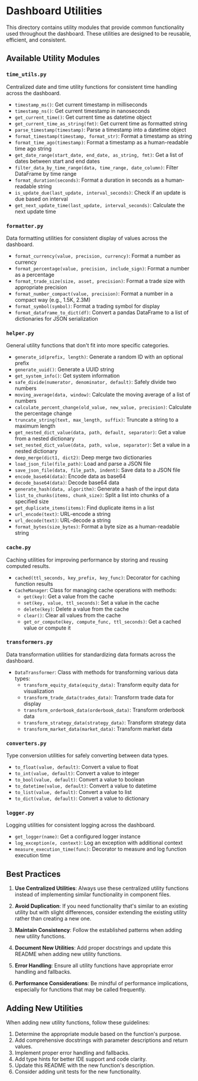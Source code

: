 # Dashboard Utilities

This directory contains utility modules that provide common functionality used throughout the dashboard. These utilities are designed to be reusable, efficient, and consistent.

## Available Utility Modules

### `time_utils.py`

Centralized date and time utility functions for consistent time handling across the dashboard.

- `timestamp_ms()`: Get current timestamp in milliseconds
- `timestamp_ns()`: Get current timestamp in nanoseconds
- `get_current_time()`: Get current time as datetime object
- `get_current_time_as_string(fmt)`: Get current time as formatted string
- `parse_timestamp(timestamp)`: Parse a timestamp into a datetime object
- `format_timestamp(timestamp, format_str)`: Format a timestamp as string
- `format_time_ago(timestamp)`: Format a timestamp as a human-readable time ago string
- `get_date_range(start_date, end_date, as_string, fmt)`: Get a list of dates between start and end dates
- `filter_data_by_time_range(data, time_range, date_column)`: Filter DataFrame by time range
- `format_duration(seconds)`: Format a duration in seconds as a human-readable string
- `is_update_due(last_update, interval_seconds)`: Check if an update is due based on interval
- `get_next_update_time(last_update, interval_seconds)`: Calculate the next update time

### `formatter.py`

Data formatting utilities for consistent display of values across the dashboard.

- `format_currency(value, precision, currency)`: Format a number as currency
- `format_percentage(value, precision, include_sign)`: Format a number as a percentage
- `format_trade_size(size, asset, precision)`: Format a trade size with appropriate precision
- `format_number_compact(value, precision)`: Format a number in a compact way (e.g., 1.5K, 2.3M)
- `format_symbol(symbol)`: Format a trading symbol for display
- `format_dataframe_to_dict(df)`: Convert a pandas DataFrame to a list of dictionaries for JSON serialization

### `helper.py`

General utility functions that don't fit into more specific categories.

- `generate_id(prefix, length)`: Generate a random ID with an optional prefix
- `generate_uuid()`: Generate a UUID string
- `get_system_info()`: Get system information
- `safe_divide(numerator, denominator, default)`: Safely divide two numbers
- `moving_average(data, window)`: Calculate the moving average of a list of numbers
- `calculate_percent_change(old_value, new_value, precision)`: Calculate the percentage change
- `truncate_string(text, max_length, suffix)`: Truncate a string to a maximum length
- `get_nested_dict_value(data, path, default, separator)`: Get a value from a nested dictionary
- `set_nested_dict_value(data, path, value, separator)`: Set a value in a nested dictionary
- `deep_merge(dict1, dict2)`: Deep merge two dictionaries
- `load_json_file(file_path)`: Load and parse a JSON file
- `save_json_file(data, file_path, indent)`: Save data to a JSON file
- `encode_base64(data)`: Encode data as base64
- `decode_base64(data)`: Decode base64 data
- `generate_hash(data, algorithm)`: Generate a hash of the input data
- `list_to_chunks(items, chunk_size)`: Split a list into chunks of a specified size
- `get_duplicate_items(items)`: Find duplicate items in a list
- `url_encode(text)`: URL-encode a string
- `url_decode(text)`: URL-decode a string
- `format_bytes(size_bytes)`: Format a byte size as a human-readable string

### `cache.py`

Caching utilities for improving performance by storing and reusing computed results.

- `cached(ttl_seconds, key_prefix, key_func)`: Decorator for caching function results
- `CacheManager`: Class for managing cache operations with methods:
  - `get(key)`: Get a value from the cache
  - `set(key, value, ttl_seconds)`: Set a value in the cache
  - `delete(key)`: Delete a value from the cache
  - `clear()`: Clear all values from the cache
  - `get_or_compute(key, compute_func, ttl_seconds)`: Get a cached value or compute it

### `transformers.py`

Data transformation utilities for standardizing data formats across the dashboard.

- `DataTransformer`: Class with methods for transforming various data types:
  - `transform_equity_data(equity_data)`: Transform equity data for visualization
  - `transform_trade_data(trades_data)`: Transform trade data for display
  - `transform_orderbook_data(orderbook_data)`: Transform orderbook data
  - `transform_strategy_data(strategy_data)`: Transform strategy data
  - `transform_market_data(market_data)`: Transform market data

### `converters.py`

Type conversion utilities for safely converting between data types.

- `to_float(value, default)`: Convert a value to float
- `to_int(value, default)`: Convert a value to integer
- `to_bool(value, default)`: Convert a value to boolean
- `to_datetime(value, default)`: Convert a value to datetime
- `to_list(value, default)`: Convert a value to list
- `to_dict(value, default)`: Convert a value to dictionary

### `logger.py`

Logging utilities for consistent logging across the dashboard.

- `get_logger(name)`: Get a configured logger instance
- `log_exception(e, context)`: Log an exception with additional context
- `measure_execution_time(func)`: Decorator to measure and log function execution time

## Best Practices

1. **Use Centralized Utilities**: Always use these centralized utility functions instead of implementing similar functionality in component files.

2. **Avoid Duplication**: If you need functionality that's similar to an existing utility but with slight differences, consider extending the existing utility rather than creating a new one.

3. **Maintain Consistency**: Follow the established patterns when adding new utility functions.

4. **Document New Utilities**: Add proper docstrings and update this README when adding new utility functions.

5. **Error Handling**: Ensure all utility functions have appropriate error handling and fallbacks.

6. **Performance Considerations**: Be mindful of performance implications, especially for functions that may be called frequently.

## Adding New Utilities

When adding new utility functions, follow these guidelines:

1. Determine the appropriate module based on the function's purpose.
2. Add comprehensive docstrings with parameter descriptions and return values.
3. Implement proper error handling and fallbacks.
4. Add type hints for better IDE support and code clarity.
5. Update this README with the new function's description.
6. Consider adding unit tests for the new functionality.
